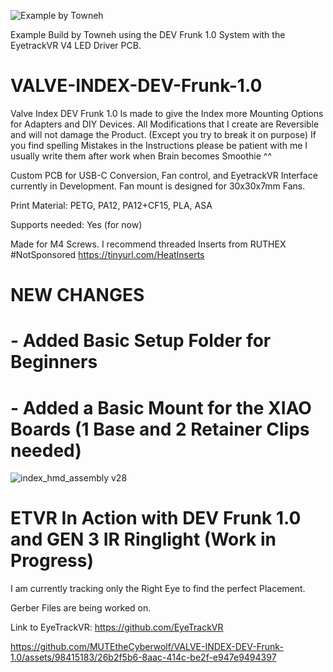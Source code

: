 ![Example by Towneh](https://github.com/MUTEtheCyberwolf/VALVE-INDEX-DEV-Frunk-1.0/assets/98415183/993b6025-35bd-4cd3-9e7f-e726ee6c71a1)

Example Build by Towneh using the DEV Frunk 1.0 System with the EyetrackVR V4 LED Driver PCB.
# VALVE-INDEX-DEV-Frunk-1.0
Valve Index DEV Frunk 1.0 Is made to give the Index more Mounting Options for Adapters and DIY Devices. All Modifications that I create are Reversible and will not damage the Product. (Except you try to break it on purpose)
If you find spelling Mistakes in the Instructions please be patient with me I usually write them after work when Brain becomes Smoothie ^^

Custom PCB for USB-C Conversion, Fan control, and EyetrackVR Interface currently in Development. Fan mount is designed for 30x30x7mm Fans.

Print Material: PETG, PA12, PA12+CF15, PLA, ASA

Supports needed: Yes (for now)

Made for M4 Screws. I recommend threaded Inserts from RUTHEX #NotSponsored
https://tinyurl.com/HeatInserts

# NEW CHANGES
# - Added Basic Setup Folder for Beginners

# - Added a Basic Mount for the XIAO Boards (1 Base and 2 Retainer Clips needed)

![index_hmd_assembly v28 ](https://github.com/MUTEtheCyberwolf/VALVE-INDEX-DEV-Frunk-1.0/assets/98415183/a103844d-9f40-4f13-9a4e-09d33e4e9f90)

# ETVR In Action with DEV Frunk 1.0 and GEN 3 IR Ringlight (Work in Progress)

I am currently tracking only the Right Eye to find the perfect Placement. 

Gerber Files are being worked on.

Link to EyeTrackVR: https://github.com/EyeTrackVR

https://github.com/MUTEtheCyberwolf/VALVE-INDEX-DEV-Frunk-1.0/assets/98415183/26b2f5b6-8aac-414c-be2f-e947e9494397

